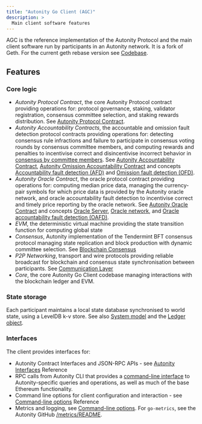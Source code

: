 ```yaml
---
title: "Autonity Go Client (AGC)"
description: >
  Main client software features
---
```


AGC is the reference implementation of the Autonity Protocol and the main client software run by participants in an Autonity network. It is a fork of Geth. For the current geth rebase version see [Codebase](/reference/codebase/).

## Features

### Core logic

- _Autonity Protocol Contract_, the core Autonity Protocol contract providing operations for: protocol governance, staking, validator registration, consensus committee selection, and staking rewards distribution. See [Autonity Protocol Contract](/concepts/architecture/#autonity-protocol-contract).
- _Autonity Accountability Contracts_, the accountable and omission fault detection protocol contracts providing operations for: detecting consensus rule infractions and failure to participate in consensus voting rounds by consensus committee members, and computing rewards and penalties to incentivise correct and disincentivise incorrect behavior in [consensus by committee members](/concepts/consensus/committee/). See [Autonity Accountability Contract](/concepts/architecture/#autonity-accountability-contract), [Autonity Omission Accountability Contract](/concepts/architecture/#autonity-omission-accountability-contract) and concepts [Accountability fault detection (AFD)](/concepts/afd/) and [Omission fault detection (OFD)](/concepts/afd/).
- _Autonity Oracle Contract_, the oracle protocol contract providing operations for: computing median price data, managing the currency-pair symbols for which price data is provided by the Autonity oracle network, and oracle accountability fault detection to incentivise correct and timely price reporting by the oracle network. See [Autonity Oracle Contract](/concepts/architecture/#autonity-oracle-contract) and concepts [Oracle Server](/concepts/oracle-server/), [Oracle network](/concepts/oracle-network/), and [Oracle accountability fault detection (OAFD)](/concepts/oafd/).
- _EVM_, the deterministic virtual machine providing the state transition function for computing global state
- _Consensus_, Autonity implementation of the  Tendermint BFT consensus protocol managing state replication and block production with dynamic committee selection. See [Blockchain Consensus](/concepts/architecture/#blockchain-consensus)
- _P2P Networking_, transport and wire protocols providing reliable broadcast for blockchain and consensus state synchronisation between participants. See [Communication Layer](/concepts/architecture/#communication-layer)
- _Core_, the core Autonity Go Client codebase managing interactions with the blockchain ledger and EVM.

### State storage
Each participant maintains a local state database synchronised to world state, using a LevelDB k-v store. See also [System model](/concepts/system-model/) and the [Ledger object](/concepts/system-model/#the-ledger-object). 

### Interfaces
The client provides interfaces for:

- Autonity Contract Interfaces and JSON-RPC APIs - see [Autonity Interfaces](/reference/api/) Reference
- RPC calls from Autonity CLI that provides a [command-line interface](/reference/cli/#command-line-facilities) to Autonity-specific queries and operations, as well as much of the base Ethereum functionality.
- Command line options for client configuration and interaction - see [Command-line options](/reference/cli/agc/#command-line-options) Reference
- Metrics and logging, see [Command-line options](/reference/cli/agc/#command-line-options). For `go-metrics`, see the Autonity GitHub [/metrics/README](https://github.com/autonity/autonity/blob/master/metrics/README.md).
